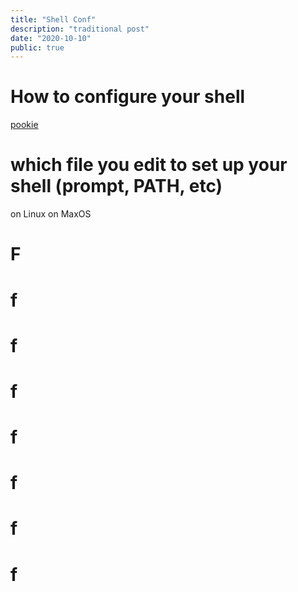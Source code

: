 ```yaml
---
title: "Shell Conf"
description: "traditional post"
date: "2020-10-10"
public: true
---
```

# How to configure your shell

[pookie](#pookie)
# which file you edit to set up your shell (prompt, PATH, etc)
on Linux
on MaxOS 

# F
# f
# f
# f
# f
# f
# f
# f
<a name="pookie"></a>
